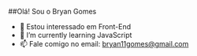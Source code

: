 ##Olá! Sou o Bryan Gomes
- 👀 Estou interessado em Front-End 
- 🌱 I’m currently learning JavaScript
- 📫 Fale comigo no email: bryan11gomes@gmail.com

<!---
BryanGveloso/BryanGveloso is a ✨ special ✨ repository because its `README.md` (this file) appears on your GitHub profile.
You can click the Preview link to take a look at your changes.
--->
